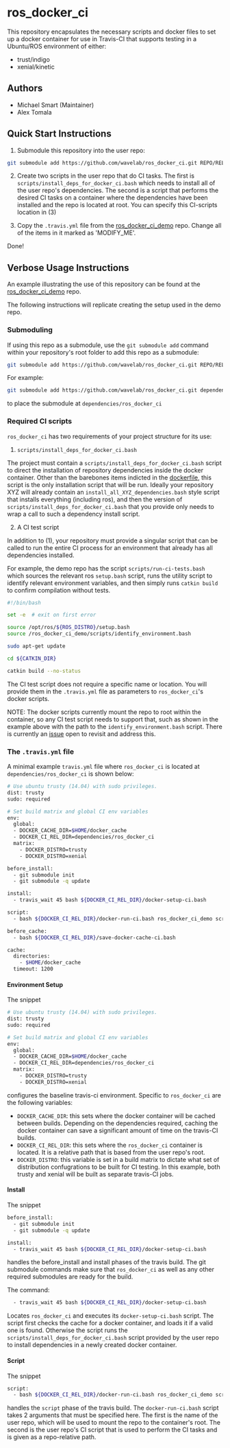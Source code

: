 # ros_docker_ci

This repository encapsulates the necessary scripts and docker files to set up a
docker container for use in Travis-CI that supports testing in a Ubuntu/ROS
environment of either:

* trust/indigo
* xenial/kinetic

## Authors

* Michael Smart (Maintainer)
* Alex Tomala

## Quick Start Instructions

1) Submodule this repository into the user repo:

```bash
git submodule add https://github.com/wavelab/ros_docker_ci.git REPO/RELATIVE/PATH
```

2) Create two scripts in the user repo that do CI tasks. The first is 
`scripts/install_deps_for_docker_ci.bash` which needs to install all of the user
repo's dependencies. The second is a script that performs the desired CI tasks
on a container where the dependencies have been installed and the repo is
located at root. You can specify this CI-scripts location in (3)

3) Copy the `.travis.yml` file from the
[ros_docker_ci_demo](https://github.com/wavelab/ros_docker_ci_demo) repo. Change
all of the items in it marked as 'MODIFY_ME'.

Done!

## Verbose Usage Instructions

An example illustrating the use of this repository can be found at
the [ros_docker_ci_demo](https://github.com/wavelab/ros_docker_ci_demo) repo.

The following instructions will replicate creating the setup used in the demo
repo.

### Submoduling

If using this repo as a submodule, use the `git submodule add` command within
your repository's root folder to add this repo as a submodule:

```bash
git submodule add https://github.com/wavelab/ros_docker_ci.git REPO/RELATIVE/PATH
```

For example:
```bash
git submodule add https://github.com/wavelab/ros_docker_ci.git dependencies/ros_docker_ci
```

to place the submodule at `dependencies/ros_docker_ci`

### Required CI scripts

`ros_docker_ci` has two requirements of your project structure for its use:

1) `scripts/install_deps_for_docker_ci.bash`

The project must contain a `scripts/install_deps_for_docker_ci.bash` script to
direct the installation of repository dependencies inside the docker container.
Other than the barebones items indicted in the
[dockerfile](https://github.com/wavelab/ros_docker_ci/blob/master/trusty/Dockerfile),
this script is the only installation script that will be run. Ideally your
repository XYZ will already contain an `install_all_XYZ_dependencies.bash` style
script that installs everything (including ros), and then the version of 
`scripts/install_deps_for_docker_ci.bash` that you provide only needs to wrap a
call to such a dependency install script.

2) A CI test script

In addition to (1), your repository must provide a singular script that can be
called to run the entire CI process for an environment that already has all
dependencies installed.

For example, the demo repo has the script `scripts/run-ci-tests.bash` which
sources the relevant ros `setup.bash` script, runs the utility script to
identify relevant environment variables, and then simply runs `catkin build` to
confirm compilation without tests.

```bash
#!/bin/bash

set -e  # exit on first error

source /opt/ros/${ROS_DISTRO}/setup.bash
source /ros_docker_ci_demo/scripts/identify_environment.bash

sudo apt-get update

cd ${CATKIN_DIR}

catkin build --no-status
```

The CI test script does not require a specific name or location. You will
provide them in the `.travis.yml` file as parameters to `ros_docker_ci`'s docker
scripts.

NOTE: The docker scripts currently mount the repo to root within the container,
so any CI test script needs to support that, such as shown in the example above
with the path to the `identify_environment.bash` script. There is currently an
[issue](https://github.com/wavelab/ros_docker_ci/issues/8) open to revisit and
address this.

### The `.travis.yml` file

A minimal example `travis.yml` file  where `ros_docker_ci` is located at
`dependencies/ros_docker_ci` is shown below:

```bash
# Use ubuntu trusty (14.04) with sudo privileges.
dist: trusty
sudo: required

# Set build matrix and global CI env variables
env:
  global:
  - DOCKER_CACHE_DIR=$HOME/docker_cache
  - DOCKER_CI_REL_DIR=dependencies/ros_docker_ci
  matrix:
    - DOCKER_DISTRO=trusty
    - DOCKER_DISTRO=xenial

before_install:
  - git submodule init
  - git submodule -q update

install:
  - travis_wait 45 bash ${DOCKER_CI_REL_DIR}/docker-setup-ci.bash

script:
  - bash ${DOCKER_CI_REL_DIR}/docker-run-ci.bash ros_docker_ci_demo scripts/run-ci-tests.bash

before_cache:
  - bash ${DOCKER_CI_REL_DIR}/save-docker-cache-ci.bash

cache:
  directories:
    - $HOME/docker_cache
  timeout: 1200
```

#### Environment Setup

The snippet

```bash
# Use ubuntu trusty (14.04) with sudo privileges.
dist: trusty
sudo: required

# Set build matrix and global CI env variables
env:
  global:
  - DOCKER_CACHE_DIR=$HOME/docker_cache
  - DOCKER_CI_REL_DIR=dependencies/ros_docker_ci
  matrix:
    - DOCKER_DISTRO=trusty
    - DOCKER_DISTRO=xenial
```

configures the baseline travis-ci environment. Specific to `ros_docker_ci` are
the following variables:

* `DOCKER_CACHE_DIR`: this sets where the docker container will be cached
between builds. Depending on the dependencies required, caching the docker
container can save a significant amount of time on the travis-CI builds.
* `DOCKER_CI_REL_DIR`: this sets where the `ros_docker_ci` container is located.
It is a relative path that is based from the user repo's root.
* `DOCKER_DISTRO`: this variable is set in a build matrix to dictate what set of
distribution confugrations to be built for CI testing. In this example, both
trusty and xenial will be built as separate travis-CI jobs.

#### Install

The snippet

```bash
before_install:
  - git submodule init
  - git submodule -q update

install:
  - travis_wait 45 bash ${DOCKER_CI_REL_DIR}/docker-setup-ci.bash
```

handles the before_install and install phases of the travis build. The git
submodule commands make sure that `ros_docker_ci` as well as any other required
submodules are ready for the build.

The command:

```bash
  - travis_wait 45 bash ${DOCKER_CI_REL_DIR}/docker-setup-ci.bash
```

Locates `ros_docker_ci` and executes its `docker-setup-ci.bash` script. The
script first checks the cache for a docker container, and loads it if a valid
one is found. Otherwise the script runs the
`scripts/install_deps_for_docker_ci.bash` script provided by the user repo to
install dependencies in a newly created docker container.

#### Script

The snippet

```bash
script:
  - bash ${DOCKER_CI_REL_DIR}/docker-run-ci.bash ros_docker_ci_demo scripts/run-ci-tests.bash
```

handles the `script` phase of the travis build. The `docker-run-ci.bash` script
takes 2 arguments that must be specified here. The first is the name of the user
repo, which will be used to mount the repo to the container's root. The second
is the user repo's CI script that is used to perform the CI tasks and is given
as a repo-relative path.
 